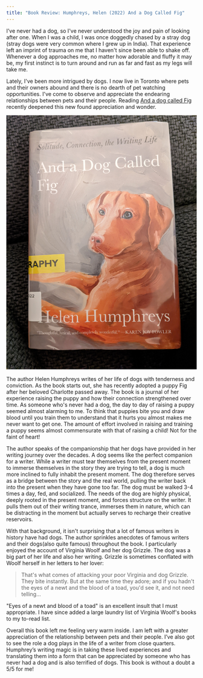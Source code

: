 ```yaml
---
title: "Book Review: Humphreys, Helen (2022) And a Dog Called Fig"
---
```


I’ve never had a dog, so I've never understood the joy and pain of looking after one. When I was a child, I was once doggedly chased by a stray dog (stray dogs were very common where I grew up in India). That experience left an imprint of trauma on me that I haven't since been able to shake off. Whenever a dog approaches me, no matter how adorable and fluffy it may be, my first instinct is to turn around and run as far and fast as my legs will take me.

Lately, I've been more intrigued by dogs. I now live in Toronto where pets and their owners abound and there is no dearth of pet watching opportunities. I've come to observe and appreciate the endearing relationships between pets and their people. Reading [And a dog called Fig](https://www.goodreads.com/book/show/57693612-and-a-dog-called-fig) recently deepened this new found appreciation and wonder.

![Book Cover of And a dog called Fig](../images/dog-called-fig.jpg)

The author Helen Humphreys writes of her life of dogs with tenderness and conviction. As the book starts out, she has recently adopted a puppy Fig after her beloved Charlotte passed away. The book is a journal of her experience raising the puppy and how their connection strengthened over time. As someone who's never had a dog, the day to day of raising a puppy seemed almost alarming to me. To think that puppies bite you and draw blood until you train them to understand that it hurts you almost makes me never want to get one. The amount of effort involved in raising and training a puppy seems almost commensurate with that of raising a child! Not for the faint of heart!

The author speaks of the companionship that her dogs have provided in her writing journey over the decades. A dog seems like the perfect companion for a writer. While a writer must tear themselves from the present moment to immerse themselves in the story they are trying to tell, a dog is much more inclined to fully inhabit the present moment. The dog therefore serves as a bridge between the story and the real world, pulling the writer back into the present when they have gone too far. The dog must be walked 3-4 times a day, fed, and socialized. The needs of the dog are highly physical, deeply rooted in the present moment, and forces structure on the writer. It pulls them out of their writing trance, immerses them in nature, which can be distracting in the moment but actually serves to recharge their creative reservoirs.

With that background, it isn't surprising that a lot of famous writers in history have had dogs. The author sprinkles anecdotes of famous writers and their dogs(also quite famous) throughout the book. I particularly enjoyed the account of Virginia Woolf and her dog Grizzle. The dog was a big part of her life and also her writing. Grizzle is sometimes conflated with Woolf herself in her letters to her lover:

>That's what comes of attacking your poor Virginia and dog Grizzle. They bite instantly. But at the same time they adore; and if you hadn't the eyes of a newt and the blood of a toad, you'd see it, and not need telling...

"Eyes of a newt and blood of a toad" is an excellent insult that I must appropriate. I have since added a large laundry list of Virginia Woolf's books to my to-read list.

Overall this book left me feeling very warm inside. I am left with a greater appreciation of the relationship between pets and their people. I’ve also got to see the role a dog plays in the life of a writer from close quarters. Humphrey’s writing magic is in taking these lived experiences and translating them into a form that can be appreciated by someone who has never had a dog and is also terrified of dogs. This book is without a doubt a 5/5 for me!
